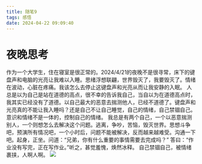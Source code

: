 ```yaml
---
title: 随笔9
tags: 感悟
date: 2024-04-22 09:09:40
---
```

# 夜晚思考
作为一个大学生，住在寝室是很正常的。2024/4/21的夜晚不是很寻常，床下的键盘声和电脑的光亮让我难以入睡。思绪浮想联翩，世界毁灭了，我要毁灭了。情绪在波动，心脏在疼痛。我该怎么去停止这键盘声和光亮从而让我安静的入眠。
人总是以为自己是站在道德的高点，很不幸的告诉我自己，当自以为在道德高点时，我其实已经没有了道德。以自己最大的恶意去揣测他人，已经不道德了。键盘声和光亮真的不能让我入睡吗？还是自己不让自己睡觉，自己的情绪，自己禁锢自己。意识和情绪不是一体的，控制自己的情绪。
我总是有两个自己，一个以恶意揣测别人，一个则想怎么去解决这个问题。逃离，争吵，苦恼，毁灭世界。思想斗争吧，预演所有情况吧，一个小时后，问题不能被解决，反而越来越难受。沟通一下吧。起身，正坐。问道：“兄弟，你有什么重要的事情需要去完成吗？” 答曰：“作业没有写完，正在写作业。”听之，甚觉羞愧，焕然冰释。
自己禁锢自己，被情绪裹挟，人啊人啊。
![](pic/ganwu9.jpg)
